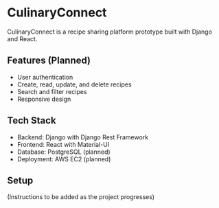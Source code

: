 # CulinaryConnect

CulinaryConnect is a recipe sharing platform prototype built with Django and React.

## Features (Planned)
- User authentication
- Create, read, update, and delete recipes
- Search and filter recipes
- Responsive design

## Tech Stack
- Backend: Django with Django Rest Framework
- Frontend: React with Material-UI
- Database: PostgreSQL (planned)
- Deployment: AWS EC2 (planned)

## Setup
(Instructions to be added as the project progresses)